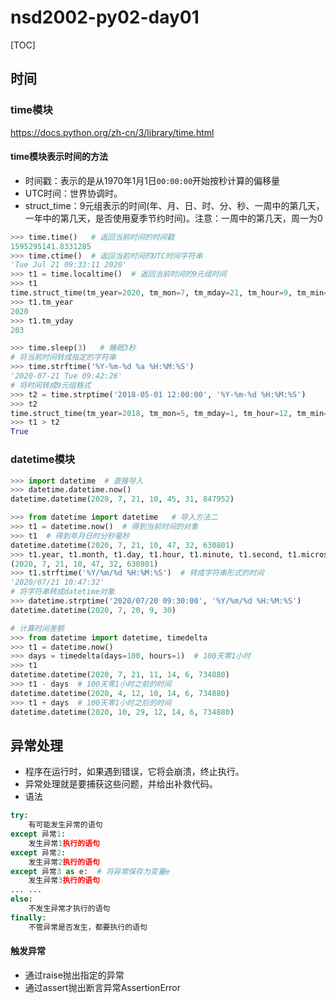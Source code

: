 # nsd2002-py02-day01

[TOC]

## 时间

### time模块

https://docs.python.org/zh-cn/3/library/time.html

#### time模块表示时间的方法

- 时间戳：表示的是从1970年1月1日`00:00:00`开始按秒计算的偏移量
- UTC时间：世界协调时。
- struct_time：9元组表示的时间(年、月、日、时、分、秒、一周中的第几天，一年中的第几天，是否使用夏季节约时间)。注意：一周中的第几天，周一为0

```python
>>> time.time()   # 返回当前时间的时间戳
1595295141.8331285
>>> time.ctime()  # 返回当前时间的UTC时间字符串
'Tue Jul 21 09:33:11 2020'
>>> t1 = time.localtime()  # 返回当前时间的9元组时间
>>> t1
time.struct_time(tm_year=2020, tm_mon=7, tm_mday=21, tm_hour=9, tm_min=33, tm_sec=53, tm_wday=1, tm_yday=203, tm_isdst=0)
>>> t1.tm_year
2020
>>> t1.tm_yday
203

>>> time.sleep(3)   # 睡眠3秒
# 将当前时间转成指定的字符串
>>> time.strftime('%Y-%m-%d %a %H:%M:%S')
'2020-07-21 Tue 09:42:26'
# 将时间转成9元组格式
>>> t2 = time.strptime('2018-05-01 12:00:00', '%Y-%m-%d %H:%M:%S')
>>> t2
time.struct_time(tm_year=2018, tm_mon=5, tm_mday=1, tm_hour=12, tm_min=0, tm_sec=0, tm_wday=1, tm_yday=121, tm_isdst=-1)
>>> t1 > t2
True
```

### datetime模块

```python
>>> import datetime  # 直接导入
>>> datetime.datetime.now()
datetime.datetime(2020, 7, 21, 10, 45, 31, 847952)

>>> from datetime import datetime   # 导入方法二
>>> t1 = datetime.now()  # 得到当前时间的对象
>>> t1  # 得到年月日时分秒毫秒
datetime.datetime(2020, 7, 21, 10, 47, 32, 630801)
>>> t1.year, t1.month, t1.day, t1.hour, t1.minute, t1.second, t1.microsecond
(2020, 7, 21, 10, 47, 32, 630801)
>>> t1.strftime('%Y/%m/%d %H:%M:%S')  # 转成字符串形式的时间
'2020/07/21 10:47:32'
# 将字符串转成datetime对象
>>> datetime.strptime('2020/07/20 09:30:00', '%Y/%m/%d %H:%M:%S')
datetime.datetime(2020, 7, 20, 9, 30)

# 计算时间差额
>>> from datetime import datetime, timedelta
>>> t1 = datetime.now()
>>> days = timedelta(days=100, hours=1)  # 100天零1小时
>>> t1
datetime.datetime(2020, 7, 21, 11, 14, 6, 734880)
>>> t1 - days  # 100天零1小时之前的时间
datetime.datetime(2020, 4, 12, 10, 14, 6, 734880)
>>> t1 + days  # 100天零1小时之后的时间
datetime.datetime(2020, 10, 29, 12, 14, 6, 734880)
```

## 异常处理

- 程序在运行时，如果遇到错误，它将会崩溃，终止执行。
- 异常处理就是要捕获这些问题，并给出补救代码。
- 语法

```python
try:
    有可能发生异常的语句
except 异常1:
    发生异常1执行的语句
except 异常2:
    发生异常2执行的语句
except 异常3 as e:  # 将异常保存为变量e
    发生异常3执行的语句
... ...
else:
    不发生异常才执行的语句
finally:
    不管异常是否发生，都要执行的语句
```

#### 触发异常

- 通过raise抛出指定的异常
- 通过assert抛出断言异常AssertionError





